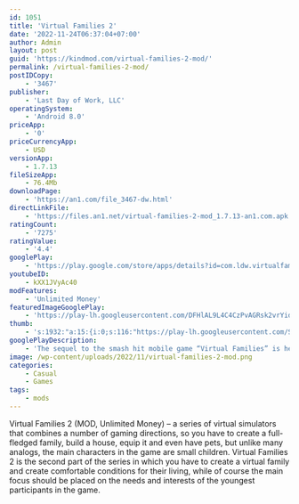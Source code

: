 ```yaml
---
id: 1051
title: 'Virtual Families 2'
date: '2022-11-24T06:37:04+07:00'
author: Admin
layout: post
guid: 'https://kindmod.com/virtual-families-2-mod/'
permalink: /virtual-families-2-mod/
postIDCopy:
    - '3467'
publisher:
    - 'Last Day of Work, LLC'
operatingSystem:
    - 'Android 8.0'
priceApp:
    - '0'
priceCurrencyApp:
    - USD
versionApp:
    - 1.7.13
fileSizeApp:
    - 76.4Mb
downloadPage:
    - 'https://an1.com/file_3467-dw.html'
directLinkFile:
    - 'https://files.an1.net/virtual-families-2-mod_1.7.13-an1.com.apk'
ratingCount:
    - '7275'
ratingValue:
    - '4.4'
googlePlay:
    - 'https://play.google.com/store/apps/details?id=com.ldw.virtualfamilies2'
youtubeID:
    - kXX1JVyAc40
modFeatures:
    - 'Unlimited Money'
featuredImageGooglePlay:
    - 'https://play-lh.googleusercontent.com/DFHlAL9L4C4CzPvAGRsk2vrYidxoNcCHCsh9jX-X3PE_ald7zDm5xI0crydPEeDwE5xM'
thumb:
    - 's:1932:"a:15:{i:0;s:116:"https://play-lh.googleusercontent.com/Sw0A9TnriTBUYS4y4DkFEfuLEH12SGo7OxXNJ2t991tG1oBC08zSWod-J2CMn3YC41k_=w526-h296";i:1;s:115:"https://play-lh.googleusercontent.com/5Sk0CaVo7IihL_bMeWopsu5ISJbPRS-ZxEBHqRWGTkdj0KpKMSKOFZOZqlGt11lnJww=w526-h296";i:2;s:114:"https://play-lh.googleusercontent.com/gPS1E2V6qt0Dy8VtPwIYPsRQYk9Tz85IuaWb68RfM8TklQlOXZqXqjat8posZnlHRw=w526-h296";i:3;s:115:"https://play-lh.googleusercontent.com/WWOG07sXF5sYcVYkTKO1oKlUd5WCQ1EQfM46IxGNP2Gjp55QL3EEytC-PL6edHhPXws=w526-h296";i:4;s:115:"https://play-lh.googleusercontent.com/5pN416WnDl_gOgkx61xvwqZq8K9wWJsAtdB-S6F2mKC17ZLr6es1qMs5pyMRYaTLmTc=w526-h296";i:5;s:116:"https://play-lh.googleusercontent.com/cKtR8_Cc6fyweJJtn1aT8He7ahhpiRQjwkspNzbzy49tOVuseU9e-amLUcrla37ikLjK=w526-h296";i:6;s:115:"https://play-lh.googleusercontent.com/scvBRJ73cFL_0TsjY7EZ9R1YlBVqzQHbqnpxEMtew2CN_ZROgm0rEXOtXymNP0exdAo=w526-h296";i:7;s:114:"https://play-lh.googleusercontent.com/061uyS45iavUz_ZTlMkFJu-ed9MuVcHwUGtIal3JVJf7_cIc3LSiUhfe10uQmNX9Hg=w526-h296";i:8;s:114:"https://play-lh.googleusercontent.com/bFvc2cxMeiHEb_8JHgGosZHhtj4ekCagT-R55-k5qNaTHOdsQVvkfiVJN7x2llvSeg=w526-h296";i:9;s:115:"https://play-lh.googleusercontent.com/iCAS1BXWQ5OX7mkqdzgbGVryaaFv8C2SsmNVYDtmr1u8pX47y_pNJ9OiWEcvkTTMOMU=w526-h296";i:10;s:115:"https://play-lh.googleusercontent.com/Jk9tQrxQadx1l_CHn0uuMpf-z8h34Bomwq30uGhlmg7NKRTm7CVupdZGBQDBni6pbWI=w526-h296";i:11;s:116:"https://play-lh.googleusercontent.com/tx87eLsNDdVrLOhh7yavgZZH3DI1KNXr-r73PxIf4cMIMGfzOk5UfBPnqsTIb02TNofL=w526-h296";i:12;s:116:"https://play-lh.googleusercontent.com/ivrF0hLeryQT2uc42Xmf3CfJP7iO2Y06tdxpI_KKKPUfmOqEoEx5tReuwHqnVLZVSpTb=w526-h296";i:13;s:114:"https://play-lh.googleusercontent.com/xxE87pK289FmtsC--BaYdB363r5gtIF-zTSkBHdycIYu6jP3fofqgVXgIrCjrP6NNQ=w526-h296";i:14;s:115:"https://play-lh.googleusercontent.com/D5VEmEvodvrfuAKce63A5ViHzIJgMW7JFfgwo-ykiMn-ofXgw3podUeI9okUy9WvBdI=w526-h296";}";'
googlePlayDescription:
    - 'The sequel to the smash hit mobile game “Virtual Families” is here!. ADOPT YOUR FAMILY TODAY!. Adopt a little person from the thousands living inside your mobile device!  In this life simulation game, help them choose a husband or wife and start their virtual family!  Make babies and pass the house on to the kids!  Adopt all kinds of cute pets for your kids to play with - cats, dogs, and more!  Help nurture and guide generations, managing your own beautiful family story.'
image: /wp-content/uploads/2022/11/virtual-families-2-mod.png
categories:
    - Casual
    - Games
tags:
    - mods
---
```


Virtual Families 2 (MOD, Unlimited Money) – a series of virtual simulators that combines a number of gaming directions, so you have to create a full-fledged family, build a house, equip it and even have pets, but unlike many analogs, the main characters in the game are small children. Virtual Families 2 is the second part of the series in which you have to create a virtual family and create comfortable conditions for their living, while of course the main focus should be placed on the needs and interests of the youngest participants in the game.
